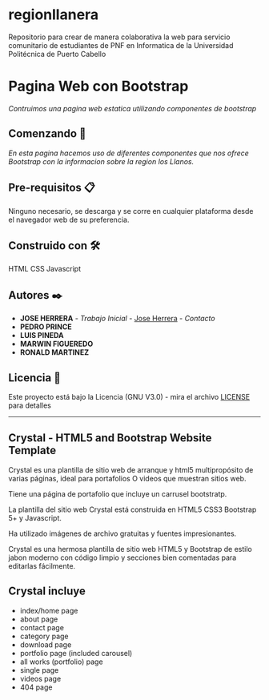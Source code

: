 # regionllanera
Repositorio para crear de manera colaborativa la web para servicio comunitario de estudiantes de PNF en Informatica de la Universidad Politécnica de Puerto Cabello
# Pagina Web con Bootstrap

_Contruimos una pagina web estatica utilizando componentes de bootstrap_

## Comenzando 🚀
_En esta pagina hacemos uso de diferentes componentes que nos ofrece Bootstrap con la informacion sobre la region los Llanos._


## Pre-requisitos 📋
Ninguno necesario, se descarga y se corre en cualquier plataforma desde el navegador web de su preferencia.

## Construido con 🛠️
HTML CSS Javascript

## Autores ✒️

* **JOSE HERRERA** - *Trabajo Inicial* - [Jose Herrera](https://www.instagram.com/joher60/) - *Contacto*
* **PEDRO PRINCE**
* **LUIS PINEDA**
* **MARWIN FIGUEREDO**
* **RONALD MARTINEZ**

## Licencia 📄
Este proyecto está bajo la Licencia (GNU V3.0) - mira el archivo [LICENSE](LICENSE) para detalles

---

## Crystal - HTML5 and Bootstrap Website Template

Crystal es una plantilla de sitio web de arranque y html5 multipropósito de varias páginas, ideal para portafolios O videos que muestran sitios web.

Tiene una página de portafolio que incluye un carrusel bootstratp.

La plantilla del sitio web Crystal está construida en HTML5 CSS3 Bootstrap 5+ y Javascript.

Ha utilizado imágenes de archivo gratuitas y fuentes impresionantes.

Crystal es una hermosa plantilla de sitio web HTML5 y Bootstrap de estilo jabon moderno con código limpio y secciones bien comentadas para editarlas fácilmente.

## Crystal incluye

* index/home page
* about page
* contact page
* category page
* download page
* portfolio page (included carousel)
* all works (portfolio) page
* single page
* videos page
* 404 page
